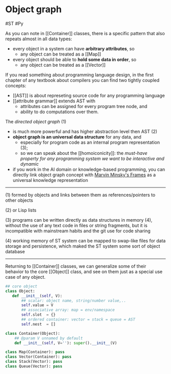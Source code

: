 # Object graph
#ST #Py

As you can note in [[Container]] classes, there is a specific pattern that also repeats almost in all data types: 
- every object in a system can have **arbitrary attributes**, so 
	- any object can be treated as a [[Map]]
- every object should be able to **hold some data in order**, so 
	- any object can be treated as a [[Vector]]

If you read something about programming language design, in the first chapter of any textbook about compilers you can find two tightly coupled concepts:
- [[AST]] is about represeting source code for any programming language
- [[attribute grammar]] extends AST with
	- attributes can be assigned for every program tree node, and
	- ability to do computations over them.

The *directed object graph* (1)
- is much more powerful and has higher abstraction level then AST (2)
- **object graph is an universal data structure** for any data, and
	- especially for program code as an internal program representation (3);
	- so we can speak about the [[homoiconicity]]: the *must-have property for any programming system we want to be interactive and dynamic*
- if you work in the AI domain or knowledge-based programming, you can directly link object graph concept with [Marvin Minsky's Frames](https://web.media.mit.edu/~minsky/papers/Frames/frames.html) as a universal knowledge representation

<hr>
(1) formed by objects and links between them as references/pointers to other objects

(2) or Lisp lists

(3) programs can be written directly as data structures in memory (4), without the use of any text code in files or string fragments, but it is incompatible with mainstream habits and the git use for code sharing

(4) working memory of ST system can be mapped to swap-like files for data storage and persistence, which maked the ST system some sort of object database
<hr>

 Returning to [[Container]] classes, we can generalize some of their behavior to the core [[Object]] class, and see on them just as a special use case of any object.
 
 ```py
 ## core object
class Object:
    def __init__(self, V):
        ## scalar: object name, string/number value,..
        self.value = V
        ## associative array: map = env/namespace
        self.slot  = {}
        ## ordered container: vector = stack = queue = AST
        self.nest  = []
```
```py
class Container(Object):
    ## @param V unnamed by default
    def __init__(self, V=''): super().__init__(V)

class Map(Container): pass
class Vector(Container): pass
class Stack(Vector): pass
class Queue(Vector): pass
```

